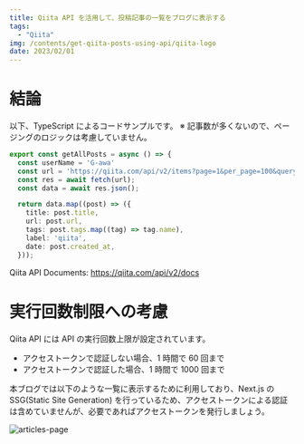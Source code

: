 ```yaml
---
title: Qiita API を活用して、投稿記事の一覧をブログに表示する
tags:
  - "Qiita"
img: /contents/get-qiita-posts-using-api/qiita-logo
date: 2023/02/01
---
```


# 結論

以下、TypeScript によるコードサンプルです。
※ 記事数が多くないので、ページングのロジックは考慮していません。

```ts
export const getAllPosts = async () => {
  const userName = 'G-awa'
  const url = 'https://qiita.com/api/v2/items?page=1&per_page=100&query=user:' + userName;
  const res = await fetch(url);
  const data = await res.json();

  return data.map((post) => ({
    title: post.title,
    url: post.url,
    tags: post.tags.map((tag) => tag.name),
    label: 'qiita',
    date: post.created_at,
  }));
```

Qiita API Documents: https://qiita.com/api/v2/docs

# 実行回数制限への考慮

Qiita API には API の実行回数上限が設定されています。

- アクセストークンで認証しない場合、1 時間で 60 回まで
- アクセストークンで認証した場合、1 時間で 1000 回まで

本ブログでは以下のような一覧に表示するために利用しており、Next.js の SSG(Static Site Generation) を行っているため、アクセストークンによる認証は含めていませんが、必要であればアクセストークンを発行しましょう。

![articles-page](/contents/get-qiita-posts-using-api/articles-page.png)
